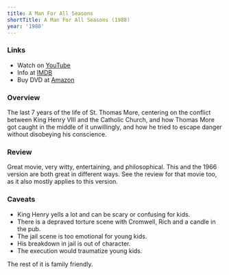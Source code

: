 ```yaml
---
title: A Man For All Seasons
shortTitle: A Man For All Seasons (1988)
year: '1988'
---
```


### Links

* Watch on [YouTube](https://www.youtube.com/watch?v=Io8pDyalMps)
* Info at [IMDB](https://www.imdb.com/title/tt0095578/)
* Buy DVD at [Amazon](https://www.amazon.com/Man-All-Seasons-Robert-Bolt/dp/B0057FGCRI)

### Overview

The last 7 years of the life of St. Thomas More, centering on the conflict between King Henry VIII and the Catholic Church, and how Thomas More got caught in the middle of it unwillingly, and how he tried to escape danger without disobeying his conscience.

### Review

Great movie, very witty, entertaining, and philosophical. This and the 1966 version are both great in different ways. See the review for that movie too, as it also mostly applies to this version.

### Caveats

* King Henry yells a lot and can be scary or confusing for kids.
* There is a depraved torture scene with Cromwell, Rich and a candle in the pub.
* The jail scene is too emotional for young kids.
* His breakdown in jail is out of character.
* The execution would traumatize young kids.

The rest of it is family friendly.
